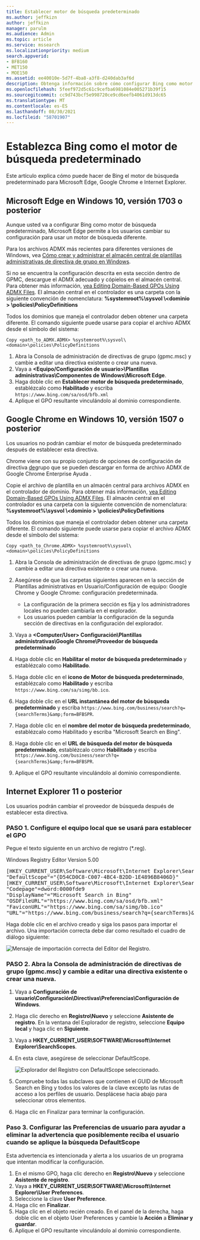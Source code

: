 ```yaml
---
title: Establecer motor de búsqueda predeterminado
ms.author: jeffkizn
author: jeffkizn
manager: parulm
ms.audience: Admin
ms.topic: article
ms.service: mssearch
ms.localizationpriority: medium
search.appverid:
- BFB160
- MET150
- MOE150
ms.assetid: ee40010e-5d7f-4ba8-a3f8-d240dab3af6d
description: Obtenga información sobre cómo configurar Bing como motor de búsqueda predeterminado de su empresa con Microsoft Search.
ms.openlocfilehash: 5feef972d5c61c9cefba6981084e005271b39f15
ms.sourcegitcommit: cc9d743bcf5e998720ce9cd6eefb4061d913dc65
ms.translationtype: MT
ms.contentlocale: es-ES
ms.lasthandoff: 08/30/2021
ms.locfileid: "58701907"
---
```

# <a name="make-bing-the-default-search-engine"></a>Establezca Bing como el motor de búsqueda predeterminado
  
Este artículo explica cómo puede hacer de Bing el motor de búsqueda predeterminado para Microsoft Edge, Google Chrome e Internet Explorer. 
  
## <a name="microsoft-edge-on-windows-10-version-1703-or-later"></a>Microsoft Edge en Windows 10, versión 1703 o posterior

Aunque usted va a configurar Bing como motor de búsqueda predeterminado, Microsoft Edge permite a los usuarios cambiar su configuración para usar un motor de búsqueda diferente.
  
Para los archivos ADMX más recientes para diferentes versiones de Windows, vea [Cómo crear y administrar el almacén central de plantillas administrativas de directiva de grupo en Windows](https://support.microsoft.com/help/3087759/how-to-create-and-manage-the-central-store-for-group-policy-administra).
  
Si no se encuentra la configuración descrita en esta sección dentro de GPMC, descargue el ADMX adecuado y cópielos en el almacén central. Para obtener más información, [vea Editing Domain-Based GPOs Using ADMX Files](/previous-versions/windows/it-pro/windows-vista/cc748955%28v%3dws.10%29). El almacén central en el controlador es una carpeta con la siguiente convención de nomenclatura: **%systemroot%\sysvol \\<dominio \> \policies\PolicyDefinitions**
  
Todos los dominios que maneja el controlador deben obtener una carpeta diferente. El comando siguiente puede usarse para copiar el archivo ADMX desde el símbolo del sistema:
  
 `Copy <path_to_ADMX.ADMX> %systemroot%\sysvol\<domain>\policies\PolicyDefinitions`
  
1. Abra la Consola de administración de directivas de grupo (gpmc.msc) y cambie a editar una directiva existente o crear una nueva.
2. Vaya a **&lt;Equipo/Configuración de usuario&gt;\Plantillas administrativas\Componentes de Windows\Microsoft Edge**.
3. Haga doble clic en **Establecer motor de búsqueda predeterminado**, establézcalo como **Habilitado** y escriba `https://www.bing.com/sa/osd/bfb.xml`
4. Aplique el GPO resultante vinculándolo al dominio correspondiente.


## <a name="google-chrome-on-windows-10-version-1507-or-later"></a>Google Chrome en Windows 10, versión 1507 o posterior

Los usuarios no podrán cambiar el motor de búsqueda predeterminado después de establecer esta directiva.
  
Chrome viene con su propio conjunto de opciones de configuración de directiva [de](https://support.google.com/chrome/a/answer/187202)grupo que se pueden descargar en forma de archivo ADMX de Google Chrome Enterprise Ayuda .
  
Copie el archivo de plantilla en un almacén central para archivos ADMX en el controlador de dominio. Para obtener más información, [vea Editing Domain-Based GPOs Using ADMX Files](/previous-versions/windows/it-pro/windows-vista/cc748955%28v%3dws.10%29). El almacén central en el controlador es una carpeta con la siguiente convención de nomenclatura: **%systemroot%\sysvol \\<dominio \> \policies\PolicyDefinitions**
  
Todos los dominios que maneja el controlador deben obtener una carpeta diferente. El comando siguiente puede usarse para copiar el archivo ADMX desde el símbolo del sistema:
  
 `Copy <path_to_Chrome.ADMX> %systemroot%\sysvol\<domain>\policies\PolicyDefinitions`
  
1. Abra la Consola de administración de directivas de grupo (gpmc.msc) y cambie a editar una directiva existente o crear una nueva.
2. Asegúrese de que las carpetas siguientes aparecen en la sección de Plantillas administrativas en Usuario/Configuración de equipo: Google Chrome y Google Chrome: configuración predeterminada.

    - La configuración de la primera sección es fija y los administradores locales no pueden cambiarla en el explorador.
    - Los usuarios pueden cambiar la configuración de la segunda sección de directivas en la configuración del explorador.

3. Vaya a **\<Computer/User\> Configuración\Plantillas administrativas\Google Chrome\Proveedor de búsqueda predeterminado**
4. Haga doble clic en **Habilitar el motor de búsqueda predeterminado** y establézcalo como **Habilitado**.
5. Haga doble clic en el **icono de Motor de búsqueda predeterminado**, establézcalo como **Habilitado** y escriba `https://www.bing.com/sa/simg/bb.ico`.
6. Haga doble clic en el **URL instantánea del motor de búsqueda predeterminado** y escriba `https://www.bing.com/business/search?q={searchTerms}&amp;form=BFBSPR`.
7. Haga doble clic en el **nombre del motor de búsqueda predeterminado**, establézcalo como Habilitado y escriba "Microsoft Search en Bing".
8. Haga doble clic en el **URL de búsqueda del motor de búsqueda predeterminado**, establézcalo como **Habilitado** y escriba `https://www.bing.com/business/search?q={searchTerms}&amp;form=BFBSPR`.
9. Aplique el GPO resultante vinculándolo al dominio correspondiente.

## <a name="internet-explorer-11-or-later"></a>Internet Explorer 11 o posterior

Los usuarios podrán cambiar el proveedor de búsqueda después de establecer esta directiva.
  
### <a name="step-1-configure-the-local-machine-that-will-be-used-to-set-the-gpo"></a>PASO 1. Configure el equipo local que se usará para establecer el GPO

Pegue el texto siguiente en un archivo de registro (\*.reg).
  
Windows Registry Editor Version 5.00
  
<pre>[HKEY_CURRENT_USER\Software\Microsoft\Internet Explorer\SearchScopes]
"DefaultScope"="{D54CD0C8-C007-4BC4-B2DD-1E4896B8406D}"
[HKEY_CURRENT_USER\Software\Microsoft\Internet Explorer\SearchScopes\{D54CD0C8-C007-4BC4-B2DD-1E4896B8406D}]
"Codepage"=dword:0000fde9
"DisplayName"="Microsoft Search in Bing"
"OSDFileURL"="https://www.bing.com/sa/osd/bfb.xml"
"FaviconURL"="https://www.bing.com/sa/simg/bb.ico"
"URL"="https://www.bing.com/business/search?q={searchTerms}&amp;form=BFBSPR"</pre>
  
Haga doble clic en el archivo creado y siga los pasos para importar el archivo. Una importación correcta debe dar como resultado el cuadro de diálogo siguiente:
  
![Mensaje de importación correcta del Editor del Registro.](media/ea3686b9-f6d7-481e-9a0d-2c96891bc501.png)
  
### <a name="step-2-open-the-group-policy-management-console-gpmcmsc-and-switch-to-editing-an-existing-policy-or-creating-a-new-one"></a>PASO 2. Abra la Consola de administración de directivas de grupo (gpmc.msc) y cambie a editar una directiva existente o crear una nueva.

1. Vaya a **Configuración de usuario\Configuración\Directivas\Preferencias\Configuración de Windows**.
2. Haga clic derecho en **Registro\Nuevo** y seleccione **Asistente de registro**. En la ventana del Explorador de registro, seleccione **Equipo local** y haga clic en **Siguiente**.
3. Vaya a **HKEY_CURRENT_USER\SOFTWARE\Microsoft\Internet Explorer\SearchScopes**.
4. En esta clave, asegúrese de seleccionar DefaultScope.

    ![Explorador del Registro con DefaultScope seleccionado.](media/ec5a450d-0cba-4e9c-acba-1a09e8e90bad.png)
5. Compruebe todas las subclaves que contienen el GUID de Microsoft Search en Bing y todos los valores de la clave excepto las rutas de acceso a los perfiles de usuario. Desplácese hacia abajo para seleccionar otros elementos.
6. Haga clic en Finalizar para terminar la configuración.

### <a name="step-3-set-up-user-preferences-to-help-eliminate-a-warning-the-user-may-get-when-defaultscope-search-is-enforced"></a>Paso 3. Configurar las Preferencias de usuario para ayudar a eliminar la advertencia que posiblemente reciba el usuario cuando se aplique la búsqueda DefaultScope

Esta advertencia es intencionada y alerta a los usuarios de un programa que intentan modificar la configuración.
  
1. En el mismo GPO, haga clic derecho en **Registro\Nuevo** y seleccione **Asistente de registro**.
2. Vaya a **HKEY_CURRENT_USER\SOFTWARE\Microsoft\Internet Explorer\User Preferences**.
3. Seleccione la clave **User Preference**.
4. Haga clic en **Finalizar**.
5. Haga clic en el objeto recién creado. En el panel de la derecha, haga doble clic en el objeto User Preferences y cambie la **Acción** a **Eliminar y guardar**.
6. Aplique el GPO resultante vinculándolo al dominio correspondiente.